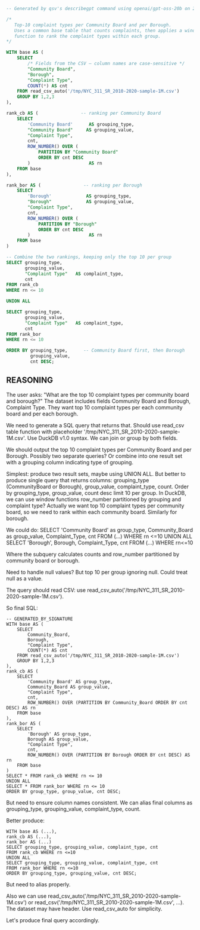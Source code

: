 ```sql
-- Generated by qsv's describegpt command using openai/gpt-oss-20b on 2025-08-28T04:14:35.169754+00:00

/* 
   Top‑10 complaint types per Community Board and per Borough.
   Uses a common base table that counts complaints, then applies a window
   function to rank the complaint types within each group.  
*/

WITH base AS (
    SELECT 
        /* Fields from the CSV – column names are case‑sensitive */
        "Community Board",
        "Borough",
        "Complaint Type",
        COUNT(*) AS cnt
    FROM read_csv_auto('/tmp/NYC_311_SR_2010-2020-sample-1M.csv')
    GROUP BY 1,2,3
),

rank_cb AS (                -- ranking per Community Board
    SELECT 
        'Community Board'      AS grouping_type,
        "Community Board"     AS grouping_value,
        "Complaint Type",
        cnt,
        ROW_NUMBER() OVER (
            PARTITION BY "Community Board"
            ORDER BY cnt DESC
        )                      AS rn
    FROM base
),

rank_bor AS (                -- ranking per Borough
    SELECT 
        'Borough'             AS grouping_type,
        "Borough"             AS grouping_value,
        "Complaint Type",
        cnt,
        ROW_NUMBER() OVER (
            PARTITION BY "Borough"
            ORDER BY cnt DESC
        )                      AS rn
    FROM base
)

-- Combine the two rankings, keeping only the top 10 per group
SELECT grouping_type,
       grouping_value,
       "Complaint Type"   AS complaint_type,
       cnt
FROM rank_cb
WHERE rn <= 10

UNION ALL

SELECT grouping_type,
       grouping_value,
       "Complaint Type"   AS complaint_type,
       cnt
FROM rank_bor
WHERE rn <= 10

ORDER BY grouping_type,      -- Community Board first, then Borough
         grouping_value,
         cnt DESC;
```

## REASONING

The user asks: "What are the top 10 complaint types per community board and borough?" The dataset includes fields Community Board and Borough, Complaint Type. They want top 10 complaint types per each community board and per each borough.

We need to generate a SQL query that returns that. Should use read_csv table function with placeholder '/tmp/NYC_311_SR_2010-2020-sample-1M.csv'. Use DuckDB v1.0 syntax. We can join or group by both fields.

We should output the top 10 complaint types per Community Board and per Borough. Possibly two separate queries? Or combine into one result set with a grouping column indicating type of grouping.

Simplest: produce two result sets, maybe using UNION ALL. But better to produce single query that returns columns: grouping_type (CommunityBoard or Borough), group_value, complaint_type, count. Order by grouping_type, group_value, count desc limit 10 per group. In DuckDB, we can use window functions row_number partitioned by grouping and complaint type? Actually we want top 10 complaint types per community board, so we need to rank within each community board. Similarly for borough.

We could do: SELECT 'Community Board' as group_type, Community_Board as group_value, Complaint_Type, cnt FROM (...) WHERE rn <=10 UNION ALL SELECT 'Borough', Borough, Complaint_Type, cnt FROM (...) WHERE rn<=10

Where the subquery calculates counts and row_number partitioned by community board or borough.

Need to handle null values? But top 10 per group ignoring null. Could treat null as a value.

The query should read CSV: use read_csv_auto('/tmp/NYC_311_SR_2010-2020-sample-1M.csv').

So final SQL:

```
-- GENERATED_BY_SIGNATURE
WITH base AS (
    SELECT 
        Community_Board,
        Borough,
        "Complaint Type",
        COUNT(*) AS cnt
    FROM read_csv_auto('/tmp/NYC_311_SR_2010-2020-sample-1M.csv')
    GROUP BY 1,2,3
),
rank_cb AS (
    SELECT
        'Community Board' AS group_type,
        Community_Board AS group_value,
        "Complaint Type",
        cnt,
        ROW_NUMBER() OVER (PARTITION BY Community_Board ORDER BY cnt DESC) AS rn
    FROM base
),
rank_bor AS (
    SELECT
        'Borough' AS group_type,
        Borough AS group_value,
        "Complaint Type",
        cnt,
        ROW_NUMBER() OVER (PARTITION BY Borough ORDER BY cnt DESC) AS rn
    FROM base
)
SELECT * FROM rank_cb WHERE rn <= 10
UNION ALL
SELECT * FROM rank_bor WHERE rn <= 10
ORDER BY group_type, group_value, cnt DESC;
```

But need to ensure column names consistent. We can alias final columns as grouping_type, grouping_value, complaint_type, count.

Better produce:

```
WITH base AS (...),
rank_cb AS (...),
rank_bor AS (...)
SELECT grouping_type, grouping_value, complaint_type, cnt
FROM rank_cb WHERE rn <=10
UNION ALL
SELECT grouping_type, grouping_value, complaint_type, cnt
FROM rank_bor WHERE rn <=10
ORDER BY grouping_type, grouping_value, cnt DESC;
```

But need to alias properly.

Also we can use read_csv_auto('/tmp/NYC_311_SR_2010-2020-sample-1M.csv') or read_csv('/tmp/NYC_311_SR_2010-2020-sample-1M.csv', ...). The dataset may have header. Use read_csv_auto for simplicity.

Let's produce final query accordingly.




